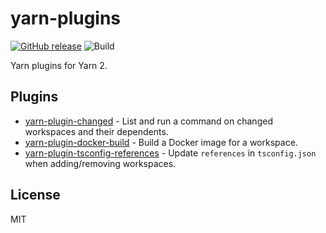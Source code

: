 # yarn-plugins

[![GitHub release](https://img.shields.io/github/release/Dcard/yarn-plugins.svg)](https://github.com/tommy351/pullup/releases) ![Build](https://github.com/Dcard/yarn-plugins/workflows/Build/badge.svg)

Yarn plugins for Yarn 2.

## Plugins

- [yarn-plugin-changed](packages/changed) - List and run a command on changed workspaces and their dependents.
- [yarn-plugin-docker-build](packages/docker-build) - Build a Docker image for a workspace.
- [yarn-plugin-tsconfig-references](packages/tsconfig-references) - Update `references` in `tsconfig.json` when adding/removing workspaces.

## License

MIT

